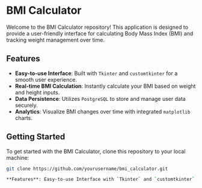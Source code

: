 # BMI Calculator

Welcome to the BMI Calculator repository! This application is designed to provide a user-friendly interface for calculating Body Mass Index (BMI) and tracking weight management over time.

## Features

- **Easy-to-use Interface**: Built with `Tkinter` and `customtkinter` for a smooth user experience.
- **Real-time BMI Calculation**: Instantly calculate your BMI based on weight and height inputs.
- **Data Persistence**: Utilizes `PostgreSQL` to store and manage user data securely.
- **Analytics**: Visualize BMI changes over time with integrated `matplotlib` charts.

## Getting Started

To get started with the BMI Calculator, clone this repository to your local machine:

```bash
git clone https://github.com/yourusername/bmi_calculator.git

**Features**: Easy-to-use Interface with `Tkinter` and `customtkinter`, Real-time BMI Calculation, Data Persistence with `PostgreSQL`, and Analytics with `matplotlib` charts. **Getting Started**: Clone the repo with `git clone https://github.com/yourusername/bmi_calculator.git`, install dependencies with `pip install tkinter customtkinter psycopg2 matplotlib`, and run the app with `python bmi_calculator.py`. **Usage**: Enter name, weight, height, age, calculate BMI, switch to "Analytics" to view data. **Contributing**: Contributions are welcome; fork the project, create a feature branch, commit changes, push to the branch, and open a pull request. **License**: MIT License. **Contact**: Your Name - @yourtwitter, Project Link: https://github.com/yourusername/bmi_calculator.

